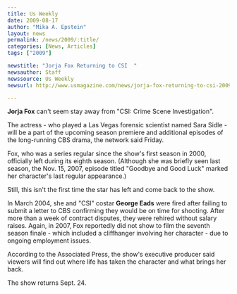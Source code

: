 ```yaml
---
title: Us Weekly
date: 2009-08-17
author: "Mika A. Epstein"
layout: news
permalink: /news/2009/:title/
categories: [News, Articles]
tags: ["2009"]

newstitle: "Jorja Fox Returning to CSI  "
newsauthor: Staff
newssource: Us Weekly
newsurl: http://www.usmagazine.com/news/jorja-fox-returning-to-csi-2009177

---
```


**Jorja Fox** can't seem stay away from "CSI: Crime Scene Investigation".

The actress - who played a Las Vegas forensic scientist named Sara Sidle - will be a part of the upcoming season premiere and additional episodes of the long-running CBS drama, the network said Friday.

Fox, who was a series regular since the show's first season in 2000, officially left during its eighth season. (Although she was briefly seen last season, the Nov. 15, 2007, episode titled "Goodbye and Good Luck" marked her character's last regular appearance.)

Still, this isn't the first time the star has left and come back to the show.

In March 2004, she and "CSI" costar **George Eads** were fired after failing to submit a letter to CBS confirming they would be on time for shooting. After more than a week of contract disputes, they were rehired without salary raises. Again, in 2007, Fox reportedly did not show to film the seventh season finale - which included a cliffhanger involving her character - due to ongoing employment issues.

According to the Associated Press, the show's executive producer said viewers will find out where life has taken the character and what brings her back.

The show returns Sept. 24.
